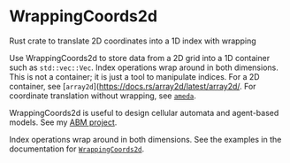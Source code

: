 # WrappingCoords2d
Rust crate to translate 2D coordinates into a 1D index with wrapping

Use WrappingCoords2d to store data from a 2D grid into a 1D container such as `std::vec::Vec`. Index operations wrap around in both dimensions. This is not a container; it is just a tool to manipulate indices. For a 2D container, see [`array2d`](https://docs.rs/array2d/latest/array2d/. For coordinate translation without wrapping, see [`ameda`](https://docs.rs/ameda/latest/ameda/).

WrappingCoords2d is useful to design cellular automata and agent-based models. See my [ABM project](https://github.com/facorread/rust-agent-based-models).

Index operations wrap around in both dimensions. See the examples in the documentation for [`WrappingCoords2d`](https://docs.rs/WrappingCoords2d/latest/WrappingCoords2d/).
